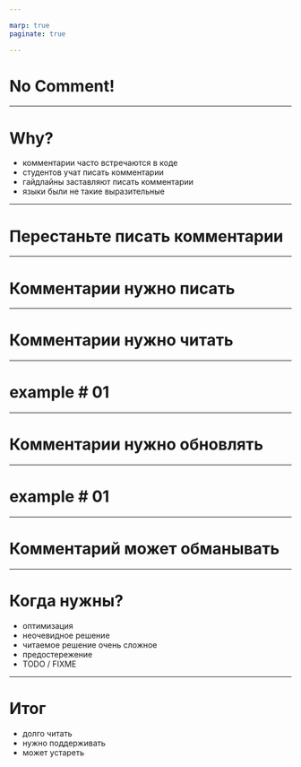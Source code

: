 ```yaml
---

marp: true
paginate: true

---
```


<style>
  img {
    display: block;
    max-height: 100%;
    max-width: 80%;
  }
</style>


# No Comment!

---

# Why?

* комментарии часто встречаются в коде
* студентов учат писать комментарии
* гайдлайны заставляют писать комментарии
* языки были не такие выразительные

---

# Перестаньте писать комментарии

---

# Комментарии нужно писать

---

# Комментарии нужно читать

---

# example # 01

---

# Комментарии нужно обновлять

---

# example # 01

---

# Комментарий может обманывать

---

# Когда нужны?

* оптимизация
* неочевидное решение
* читаемое решение очень сложное
* предостережение
* TODO / FIXME

---

# Итог

* долго читать
* нужно поддерживать
* может устареть

